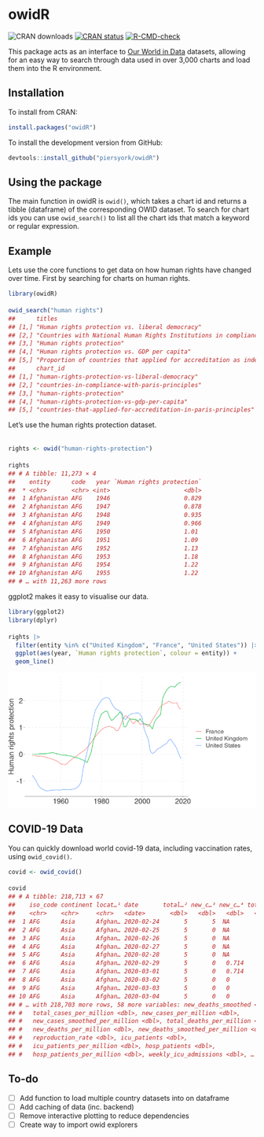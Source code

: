 owidR
================

<!-- badges: start -->

![CRAN downloads](http://cranlogs.r-pkg.org/badges/grand-total/owidR)
[![CRAN
status](https://www.r-pkg.org/badges/version/owidR)](https://CRAN.R-project.org/package=owidR)
[![R-CMD-check](https://github.com/piersyork/owidR/workflows/R-CMD-check/badge.svg)](https://github.com/piersyork/owidR/actions)
<!-- badges: end -->

This package acts as an interface to [Our World in
Data](https://ourworldindata.org/) datasets, allowing for an easy way to
search through data used in over 3,000 charts and load them into the R
environment.

## Installation

To install from CRAN:

``` r
install.packages("owidR")
```

To install the development version from GitHub:

``` r
devtools::install_github("piersyork/owidR")
```

## Using the package

The main function in owidR is `owid()`, which takes a chart id and
returns a tibble (dataframe) of the corresponding OWID dataset. To
search for chart ids you can use `owid_search()` to list all the chart
ids that match a keyword or regular expression.

## Example

Lets use the core functions to get data on how human rights have changed
over time. First by searching for charts on human rights.

``` r
library(owidR)

owid_search("human rights")
##      titles                                                                                                                                        
## [1,] "Human rights protection vs. liberal democracy"                                                                                               
## [2,] "Countries with National Human Rights Institutions in compliance with the Paris Principles"                                                   
## [3,] "Human rights protection"                                                                                                                     
## [4,] "Human rights protection vs. GDP per capita"                                                                                                  
## [5,] "Proportion of countries that applied for accreditation as independent National Human Rights Institutions in compliance with Paris Principles"
##      chart_id                                                      
## [1,] "human-rights-protection-vs-liberal-democracy"                
## [2,] "countries-in-compliance-with-paris-principles"               
## [3,] "human-rights-protection"                                     
## [4,] "human-rights-protection-vs-gdp-per-capita"                   
## [5,] "countries-that-applied-for-accreditation-in-paris-principles"
```

Let’s use the human rights protection dataset.

``` r

rights <- owid("human-rights-protection")

rights
## # A tibble: 11,273 × 4
##    entity      code   year `Human rights protection`
##  * <chr>       <chr> <int>                     <dbl>
##  1 Afghanistan AFG    1946                     0.829
##  2 Afghanistan AFG    1947                     0.878
##  3 Afghanistan AFG    1948                     0.935
##  4 Afghanistan AFG    1949                     0.966
##  5 Afghanistan AFG    1950                     1.01 
##  6 Afghanistan AFG    1951                     1.09 
##  7 Afghanistan AFG    1952                     1.13 
##  8 Afghanistan AFG    1953                     1.18 
##  9 Afghanistan AFG    1954                     1.22 
## 10 Afghanistan AFG    1955                     1.22 
## # … with 11,263 more rows
```

ggplot2 makes it easy to visualise our data.

``` r
library(ggplot2)
library(dplyr)

rights |> 
  filter(entity %in% c("United Kingdom", "France", "United States")) |> 
  ggplot(aes(year, `Human rights protection`, colour = entity)) +
  geom_line()
```

<img src="inst/images/plot-1.png" style="display: block; margin: auto;" />

## COVID-19 Data

You can quickly download world covid-19 data, including vaccination
rates, using `owid_covid()`.

``` r
covid <- owid_covid()

covid
## # A tibble: 218,713 × 67
##    iso_code continent locat…¹ date       total…² new_c…³ new_c…⁴ total…⁵ new_d…⁶
##    <chr>    <chr>     <chr>   <date>       <dbl>   <dbl>   <dbl>   <dbl>   <dbl>
##  1 AFG      Asia      Afghan… 2020-02-24       5       5  NA          NA      NA
##  2 AFG      Asia      Afghan… 2020-02-25       5       0  NA          NA      NA
##  3 AFG      Asia      Afghan… 2020-02-26       5       0  NA          NA      NA
##  4 AFG      Asia      Afghan… 2020-02-27       5       0  NA          NA      NA
##  5 AFG      Asia      Afghan… 2020-02-28       5       0  NA          NA      NA
##  6 AFG      Asia      Afghan… 2020-02-29       5       0   0.714      NA      NA
##  7 AFG      Asia      Afghan… 2020-03-01       5       0   0.714      NA      NA
##  8 AFG      Asia      Afghan… 2020-03-02       5       0   0          NA      NA
##  9 AFG      Asia      Afghan… 2020-03-03       5       0   0          NA      NA
## 10 AFG      Asia      Afghan… 2020-03-04       5       0   0          NA      NA
## # … with 218,703 more rows, 58 more variables: new_deaths_smoothed <dbl>,
## #   total_cases_per_million <dbl>, new_cases_per_million <dbl>,
## #   new_cases_smoothed_per_million <dbl>, total_deaths_per_million <dbl>,
## #   new_deaths_per_million <dbl>, new_deaths_smoothed_per_million <dbl>,
## #   reproduction_rate <dbl>, icu_patients <dbl>,
## #   icu_patients_per_million <dbl>, hosp_patients <dbl>,
## #   hosp_patients_per_million <dbl>, weekly_icu_admissions <dbl>, …
```

## To-do

-   [ ] Add function to load multiple country datasets into on dataframe
-   [ ] Add caching of data (inc. backend)
-   [ ] Remove interactive plotting to reduce dependencies
-   [ ] Create way to import owid explorers
